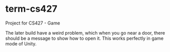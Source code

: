 # term-cs427
Project for CS427 - Game

The later build have a weird problem, which when you go near a door, there should be a message to show how to open it. This works perfectly in game mode of Unity.
